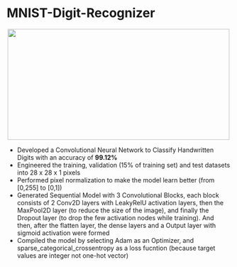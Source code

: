 # MNIST-Digit-Recognizer

<p align="center"><img width="500" height="250" src="https://neurohive.io/wp-content/uploads/2019/05/Screenshot-from-2019-05-29-21-23-47.png"></p>

- Developed a Convolutional Neural Network to Classify Handwritten Digits with an accuracy of **99.12%**
- Engineered the training, validation (15% of training set) and test datasets into 28 x 28 x 1 pixels
- Performed pixel normalization to make the model learn better (from [0,255] to [0,1])
- Generated Sequential Model with 3 Convolutional Blocks, each block consists of 2 Conv2D layers with LeakyRelU activation layers, then the MaxPool2D layer (to reduce the size of the image), and finally the Dropout layer (to drop the few activation nodes while training). And then, after the flatten layer, the dense layers and a Output layer with sigmoid activation were formed
- Compiled the model by selecting Adam as an Optimizer, and sparse_categorical_crossentropy as a loss fucntion (because target values are integer not one-hot vector)
